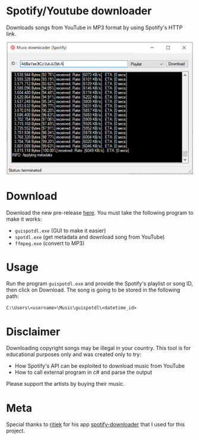 # Spotify/Youtube downloader
Downloads songs from YouTube in MP3 format by using Spotify's HTTP link.
<p align="middle" ><img src="/images/prog.png" alt="App image" width="500"></p>

# Download
Download the new pre-release [here](https://github.com/etigui/guispotdl/releases). You must take the following program to make it works:
- ``guispotdl.exe`` (GUI to make it easier)
- ``spotdl.exe`` (get metadata and download song from YouTube)
- ``ffmpeg.exe`` (convert to MP3)

# Usage
Run the program ``guispotdl.exe`` and provide the Spotify's playlist or song ID, then click on Download.
The song is going to be stored in the following path:

	C:\Users\<username>\Music\guispotdl\<datetime_id>

# Disclaimer
Downloading copyright songs may be illegal in your country. This tool is for educational purposes only and was created only to try:

- How Spotify's API can be exploited to download music from YouTube
- How to call external program in c# and parse the output

Please support the artists by buying their music.

# Meta
Special thanks to [ritiek](https://github.com/ritiek) for his app [spotify-downloader](https://github.com/ritiek/spotify-downloader) that I used for this project.